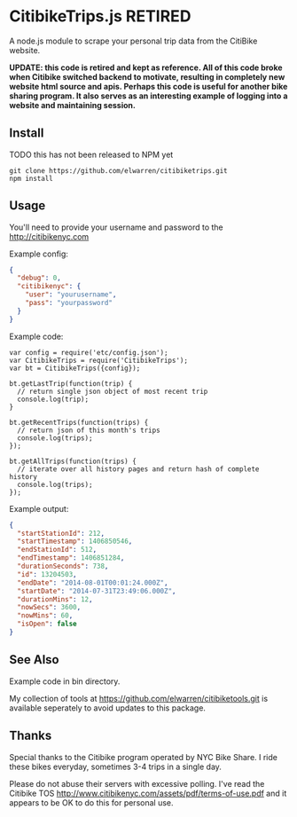 # CitibikeTrips.js RETIRED

A node.js module to scrape your personal trip data from the CitiBike website.

**UPDATE: this code is retired and kept as reference.  All of this code broke when Citibike
switched backend to motivate, resulting in completely new website html source and apis.  Perhaps
this code is useful for another bike sharing program.  It also serves as an interesting example
of logging into a website and maintaining session.**

## Install
TODO this has not been released to NPM yet

```
git clone https://github.com/elwarren/citibiketrips.git
npm install
```

## Usage

You'll need to provide your username and password to the http://citibikenyc.com

Example config:

```json
{
  "debug": 0,
  "citibikenyc": {
    "user": "yourusername",
    "pass": "yourpassword"
  }
}
```

Example code:

```node
var config = require('etc/config.json');
var CitibikeTrips = require('CitibikeTrips');
var bt = CitibikeTrips({config});

bt.getLastTrip(function(trip) {
  // return single json object of most recent trip
  console.log(trip);
}

bt.getRecentTrips(function(trips) {
  // return json of this month's trips 
  console.log(trips);
});

bt.getAllTrips(function(trips) {
  // iterate over all history pages and return hash of complete history
  console.log(trips);
});
```

Example output:

```json
{
  "startStationId": 212,
  "startTimestamp": 1406850546,
  "endStationId": 512,
  "endTimestamp": 1406851284,
  "durationSeconds": 738,
  "id": 13204503,
  "endDate": "2014-08-01T00:01:24.000Z",
  "startDate": "2014-07-31T23:49:06.000Z",
  "durationMins": 12,
  "nowSecs": 3600,
  "nowMins": 60,
  "isOpen": false
}
```

## See Also

Example code in bin directory.

My collection of tools at https://github.com/elwarren/citibiketools.git
is available seperately to avoid updates to this package.

## Thanks

Special thanks to the Citibike program operated by NYC Bike Share.  I ride these bikes everyday, sometimes 3-4 trips in a single day.

Please do not abuse their servers with excessive polling.  I've read the Citibike TOS http://www.citibikenyc.com/assets/pdf/terms-of-use.pdf
and it appears to be OK to do this for personal use.



